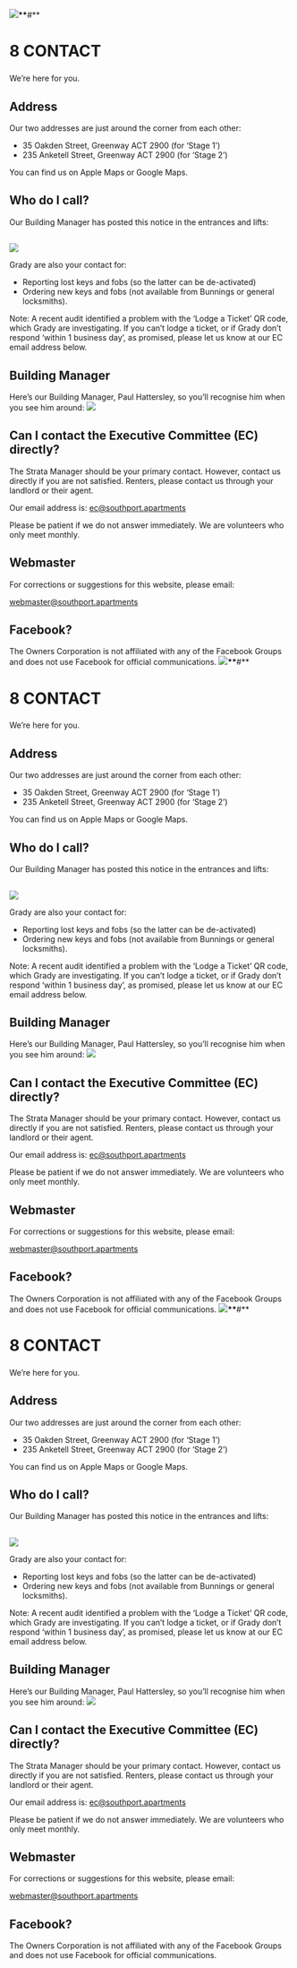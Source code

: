 **![](./attachments/8-CONTACT-attachment-001.png)\*\***#\*\*

#

# 8 CONTACT

###

We’re here for you.

## Address

Our two addresses are just around the corner from each other:

- 35 Oakden Street, Greenway ACT 2900 (for ‘Stage 1’)
- 235 Anketell Street, Greenway ACT 2900 (for ‘Stage 2’)

You can find us on Apple Maps or Google Maps.

## Who do I call?

Our Building Manager has posted this notice in the entrances and lifts:

##

![](./attachments/8-CONTACT-attachment-002.heic)

Grady are also your contact for:

- Reporting lost keys and fobs (so the latter can be de-activated)
- Ordering new keys and fobs (not available from Bunnings or general locksmiths).

Note: A recent audit identified a problem with the ‘Lodge a Ticket’ QR code, which Grady are investigating. If you can’t lodge a ticket, or if Grady don’t respond ‘within 1 business day’, as promised, please let us know at our EC email address below.

## Building Manager

Here’s our Building Manager, Paul Hattersley, so you’ll recognise him when you see him around:
![](./attachments/8-CONTACT-attachment-003.heic)

## Can I contact the Executive Committee (EC) directly?

The Strata Manager should be your primary contact. However, contact us directly if you are not satisfied. Renters, please contact us through your landlord or their agent.

Our email address is: ec@southport.apartments

Please be patient if we do not answer immediately. We are volunteers who only meet monthly.

## Webmaster

For corrections or suggestions for this website, please email:

webmaster@southport.apartments

## Facebook?

The Owners Corporation is not affiliated with any of the Facebook Groups and does not use Facebook for official communications.
**![](./attachments/8-CONTACT-attachment-004.png)\*\***#\*\*

#

# 8 CONTACT

###

We’re here for you.

## Address

Our two addresses are just around the corner from each other:

- 35 Oakden Street, Greenway ACT 2900 (for ‘Stage 1’)
- 235 Anketell Street, Greenway ACT 2900 (for ‘Stage 2’)

You can find us on Apple Maps or Google Maps.

## Who do I call?

Our Building Manager has posted this notice in the entrances and lifts:

##

![](./attachments/8-CONTACT-attachment-005.heic)

Grady are also your contact for:

- Reporting lost keys and fobs (so the latter can be de-activated)
- Ordering new keys and fobs (not available from Bunnings or general locksmiths).

Note: A recent audit identified a problem with the ‘Lodge a Ticket’ QR code, which Grady are investigating. If you can’t lodge a ticket, or if Grady don’t respond ‘within 1 business day’, as promised, please let us know at our EC email address below.

## Building Manager

Here’s our Building Manager, Paul Hattersley, so you’ll recognise him when you see him around:
![](./attachments/8-CONTACT-attachment-006.heic)

## Can I contact the Executive Committee (EC) directly?

The Strata Manager should be your primary contact. However, contact us directly if you are not satisfied. Renters, please contact us through your landlord or their agent.

Our email address is: ec@southport.apartments

Please be patient if we do not answer immediately. We are volunteers who only meet monthly.

## Webmaster

For corrections or suggestions for this website, please email:

webmaster@southport.apartments

## Facebook?

The Owners Corporation is not affiliated with any of the Facebook Groups and does not use Facebook for official communications.
**![](./attachments/8-CONTACT-attachment-007.png)\*\***#\*\*

#

# 8 CONTACT

###

We’re here for you.

## Address

Our two addresses are just around the corner from each other:

- 35 Oakden Street, Greenway ACT 2900 (for ‘Stage 1’)
- 235 Anketell Street, Greenway ACT 2900 (for ‘Stage 2’)

You can find us on Apple Maps or Google Maps.

## Who do I call?

Our Building Manager has posted this notice in the entrances and lifts:

##

![](./attachments/8-CONTACT-attachment-008.heic)

Grady are also your contact for:

- Reporting lost keys and fobs (so the latter can be de-activated)
- Ordering new keys and fobs (not available from Bunnings or general locksmiths).

Note: A recent audit identified a problem with the ‘Lodge a Ticket’ QR code, which Grady are investigating. If you can’t lodge a ticket, or if Grady don’t respond ‘within 1 business day’, as promised, please let us know at our EC email address below.

## Building Manager

Here’s our Building Manager, Paul Hattersley, so you’ll recognise him when you see him around:
![](./attachments/8-CONTACT-attachment-009.heic)

## Can I contact the Executive Committee (EC) directly?

The Strata Manager should be your primary contact. However, contact us directly if you are not satisfied. Renters, please contact us through your landlord or their agent.

Our email address is: ec@southport.apartments

Please be patient if we do not answer immediately. We are volunteers who only meet monthly.

## Webmaster

For corrections or suggestions for this website, please email:

webmaster@southport.apartments

## Facebook?

The Owners Corporation is not affiliated with any of the Facebook Groups and does not use Facebook for official communications.
